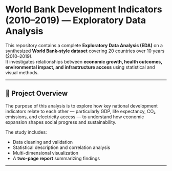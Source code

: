 # World Bank Development Indicators (2010–2019) — Exploratory Data Analysis

This repository contains a complete **Exploratory Data Analysis (EDA)** on a synthesized **World Bank-style dataset** covering 20 countries over 10 years (2010–2019).  
It investigates relationships between **economic growth, health outcomes, environmental impact, and infrastructure access** using statistical and visual methods.

---

## 📘 Project Overview
The purpose of this analysis is to explore how key national development indicators relate to each other — particularly GDP, life expectancy, CO₂ emissions, and electricity access — to understand how economic expansion shapes social progress and sustainability.

The study includes:
- Data cleaning and validation  
- Statistical description and correlation analysis  
- Multi-dimensional visualization  
- A **two-page  report** summarizing findings  

---

